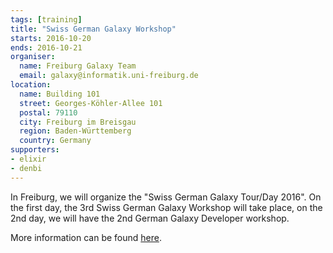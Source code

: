 ```yaml
---
tags: [training]
title: "Swiss German Galaxy Workshop"
starts: 2016-10-20
ends: 2016-10-21
organiser:
  name: Freiburg Galaxy Team
  email: galaxy@informatik.uni-freiburg.de
location:
  name: Building 101
  street: Georges-Köhler-Allee 101
  postal: 79110
  city: Freiburg im Breisgau
  region: Baden-Württemberg
  country: Germany
supporters:
- elixir
- denbi
---
```


In Freiburg, we will organize the "Swiss German Galaxy Tour/Day 2016". On the first day, the 3rd Swiss German Galaxy Workshop will take place, on the 2nd day, we will have the 2nd German Galaxy Developer workshop.

More information can be found [here](https://galaxyproject.org/events/sg2016/).

